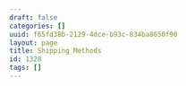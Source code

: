 ```yaml
---
draft: false
categories: []
uuid: f65fd38b-2129-4dce-b93c-834ba8650f90
layout: page
title: Shipping Methods
id: 1328
tags: []
---
```


